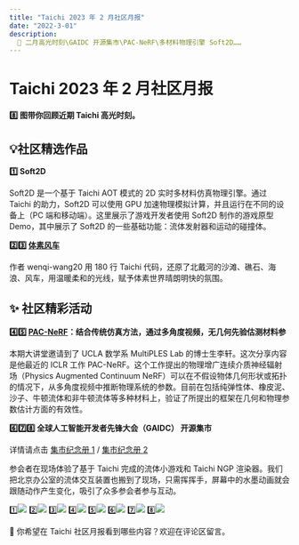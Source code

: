 ```yaml
---
title: "Taichi 2023 年 2 月社区月报"
date: "2022-3-01"
description:
  📌 二月高光时刻\GAIDC 开源集市\PAC-NeRF\多材料物理引擎 Soft2D……
---
```


# Taichi 2023 年 2 月社区月报

**8️⃣ 图带你回顾近期 Taichi 高光时刻。**

## 💡社区精选作品

**1️⃣ Soft2D**

Soft2D 是一个基于 Taichi AOT 模式的 2D 实时多材料仿真物理引擎。通过 Taichi 的助力，Soft2D 可以使用 GPU 加速物理模拟计算，并且运行在不同的设备上（PC 端和移动端）。这里展示了游戏开发者使用 Soft2D 制作的游戏原型 Demo，其中展示了 Soft2D 的一些基础功能：流体发射器和运动的碰撞体。

**2️⃣3️⃣ [体素风车](http://github.com/wenqi-wang20/voxel-windmill)**

作者 wenqi-wang20 用 180 行 Taichi 代码，还原了北戴河的沙滩、礁石、海浪、风车，用温暖柔和的光线，赋予体素世界晴朗明快的氛围。

## ✨ 社区精彩活动

**4️⃣5️⃣ [PAC-NeRF](https://www.bilibili.com/video/BV1Ps4y1h7nC/?vd_source=7e8cfbc83bcd0c8522627c6544d35724)：结合传统仿真方法，通过多角度视频，无几何先验估测材料参**

本期大讲堂邀请到了 UCLA 数学系 MultiPLES Lab 的博士生李轩。这次分享内容是他最近的 ICLR 工作 PAC-NeRF。这个工作提出的物理增广连续介质神经辐射场（Physics Augmented Continuum NeRF）可以在不假设物体几何形状或拓扑的情况下，从多角度视频中推断物理系统的参数。目前在包括纯弹性体、橡皮泥、沙子、牛顿流体和非牛顿流体等多种材料上，验证了所提出的框架在几何和物理参数估计方面的有效性。

**6️⃣7️⃣8️⃣ 全球人工智能开发者先锋大会（GAIDC） 开源集市**

详情请点击 [集市纪念册 1](http://github.com/yuanming-hu/taichi_physics_puzzle) / [集市纪念册 2](http://github.com/Linyou/taichi-ngp-renderer) 

参会者在现场体验了基于 Taichi 完成的流体小游戏和 Taichi NGP 渲染器。我们把北京办公室的流体交互装置也搬到了现场，只需挥挥手，屏幕中的水墨动画就会跟随动作产生变化，吸引了众多参会者参与互动。

1️⃣![](https://user-images.githubusercontent.com/124654014/223315148-be132027-d9bd-42fc-9412-3dffb9cc8297.jpeg)
2️⃣![](https://user-images.githubusercontent.com/124654014/223315153-c226154f-d5e9-4e8b-9160-2df5dcde9779.png)
3️⃣![](https://user-images.githubusercontent.com/124654014/223315176-473d7065-8be2-41e7-9552-34fa273ad66d.png)
4️⃣![](https://user-images.githubusercontent.com/124654014/223315131-80e1b812-1f70-457a-bf5f-6cd80632fa6f.png)
5️⃣![](https://user-images.githubusercontent.com/124654014/223315193-db8b9b83-a698-4b0c-b45f-620d52fe4fef.png)
6️⃣![](https://user-images.githubusercontent.com/124654014/223315097-be9f600c-1e8f-4262-9ed4-7d5af8e6ca37.jpeg)
7️⃣![](https://user-images.githubusercontent.com/124654014/223315112-27257e18-4592-4a55-b805-6bfac0ddbd21.jpeg)
8️⃣![](https://user-images.githubusercontent.com/124654014/223315123-1dcc57d3-73a5-4358-bc13-8feea7a2734d.jpeg)

👀 你希望在 Taichi 社区月报看到哪些内容？欢迎在评论区留言。
